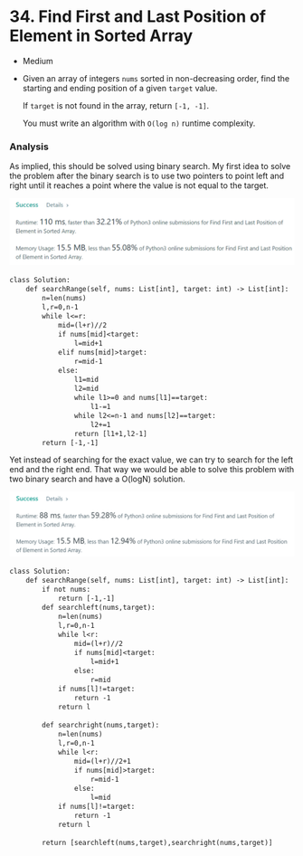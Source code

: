 # 34. Find First and Last Position of Element in Sorted Array

* Medium
*   Given an array of integers `nums` sorted in non-decreasing order, find the starting and ending position of a given `target` value.

    If `target` is not found in the array, return `[-1, -1]`.

    You must write an algorithm with `O(log n)` runtime complexity.

### Analysis

As implied, this should be solved using binary search. My first idea to solve the problem after the binary search is to use two pointers to point left and right until it reaches a point where the value is not equal to the target.&#x20;

![](<../.gitbook/assets/image (21) (1) (1) (1) (1) (1) (1) (1) (1).png>)

```
class Solution:
    def searchRange(self, nums: List[int], target: int) -> List[int]:
        n=len(nums)
        l,r=0,n-1
        while l<=r:
            mid=(l+r)//2
            if nums[mid]<target:
                l=mid+1
            elif nums[mid]>target:
                r=mid-1
            else:
                l1=mid
                l2=mid
                while l1>=0 and nums[l1]==target:
                    l1-=1
                while l2<=n-1 and nums[l2]==target:
                    l2+=1
                return [l1+1,l2-1]
        return [-1,-1]
```

Yet instead of searching for the exact value, we can try to search for the left end and the right end. That way we would be able to solve this problem with two binary search and have a O(logN) solution.

&#x20;

![](<../.gitbook/assets/image (22) (1) (1) (1) (1) (1).png>)

```
class Solution:
    def searchRange(self, nums: List[int], target: int) -> List[int]:
        if not nums:
            return [-1,-1]
        def searchleft(nums,target):
            n=len(nums)
            l,r=0,n-1
            while l<r:
                mid=(l+r)//2
                if nums[mid]<target:
                    l=mid+1
                else:
                    r=mid
            if nums[l]!=target:
                return -1
            return l
        
        def searchright(nums,target):
            n=len(nums)
            l,r=0,n-1
            while l<r:
                mid=(l+r)//2+1
                if nums[mid]>target:
                    r=mid-1
                else:
                    l=mid
            if nums[l]!=target:
                return -1
            return l        
        
        return [searchleft(nums,target),searchright(nums,target)]
```
